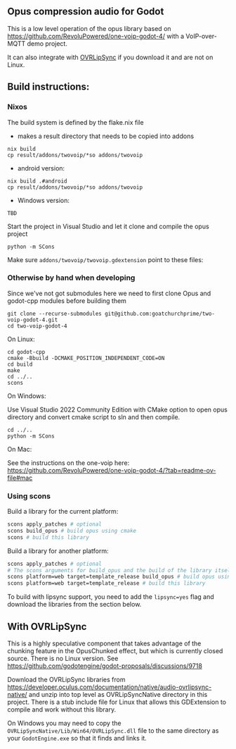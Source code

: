 ## Opus compression audio for Godot

This is a low level operation of the opus library based on https://github.com/RevoluPowered/one-voip-godot-4/
with a VoIP-over-MQTT demo project.  

It can also integrate with [OVRLipSync](https://developer.oculus.com/documentation/native/audio-ovrlipsync-native/) 
if you download it and are not on Linux.

## Build instructions:

### Nixos

The build system is defined by the flake.nix file

 * makes a result directory that needs to be copied into addons

```
nix build
cp result/addons/twovoip/*so addons/twovoip
```

 * android version:

```
nix build .#android
cp result/addons/twovoip/*so addons/twovoip
```

 * Windows version:

```
TBD
```

Start the project in Visual Studio and let it clone and compile the opus project

```
python -m SCons
```

Make sure `addons/twovoip/twovoip.gdextension` point to these files:

### Otherwise by hand when developing

Since we've not got submodules here we need to
first clone Opus and godot-cpp modules before building them

```
git clone --recurse-submodules git@github.com:goatchurchprime/two-voip-godot-4.git
cd two-voip-godot-4
```

On Linux:

```
cd godot-cpp
cmake -Bbuild -DCMAKE_POSITION_INDEPENDENT_CODE=ON
cd build
make
cd ../..
scons
```

On Windows:

Use Visual Studio 2022 Community Edition with CMake option to open opus
directory and convert cmake script to sln and then compile.

```
cd ../..
python -m SCons
```
On Mac:

See the instructions on the one-voip here: https://github.com/RevoluPowered/one-voip-godot-4/?tab=readme-ov-file#mac

### Using scons

Build a library for the current platform:

```bash
scons apply_patches # optional
scons build_opus # build opus using cmake
scons # build this library
```

Build a library for another platform:

```bash
scons apply_patches # optional
# The scons arguments for build_opus and the build of the library itself must match!
scons platform=web target=template_release build_opus # build opus using cmake
scons platform=web target=template_release # build this library
```

To build with lipsync support, you need to add the `lipsync=yes` flag and download the libraries from the section below.

## With OVRLipSync

This is a highly speculative component that takes advantage of the chunking feature in the OpusChunked effect, 
but which is currently closed source.  There is no Linux version.
See https://github.com/godotengine/godot-proposals/discussions/9718

Download the OVRLipSync libraries from https://developer.oculus.com/documentation/native/audio-ovrlipsync-native/ 
and unzip into top level as OVRLipSyncNative directory in this project.  There is a stub include file 
for Linux that allows this GDExtension to compile and work without this library.

On Windows you may need to copy the `OVRLipSyncNative/Lib/Win64/OVRLipSync.dll` file to the same directory 
as your `GodotEngine.exe` so that it finds and links it. 
